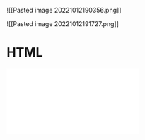 ![[Pasted image 20221012190356.png]]



![[Pasted image 20221012191727.png]]

# HTML

![alt text](intro_to_webdev.md)
